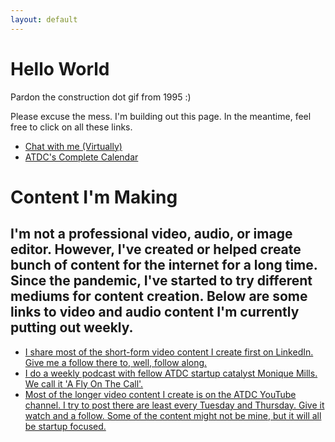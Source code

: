 ```yaml
---
layout: default
---
```


<h1> Hello World</h1>

<p>Pardon the construction dot gif from 1995 :)</p>

<p>Please excuse the mess. I'm building out this page. In the meantime, feel free to click on all these links.</p>

<ul>
<li><a class="btn btn-warning" href="https://calendly.com/adam-gautsch/one-on-one-with-yourname" role="button">Chat with me (Virtually)</a></li>
<li><a href="https://atdc.org/community/" title="Join the ATDC">ATDC's Complete Calendar</a></li>
</ul>

<h1>Content I'm Making</h1>
<h2>I'm not a professional video, audio, or image editor. However, I've created or helped create bunch of content for the internet for a long time. Since the pandemic, I've started to try different mediums for content creation. Below are some links to video and audio content I'm currently putting out weekly.</h2>

<ul>
<li><a href="https://www.linkedin.com/in/adamgautsch" title="Some people call me the Casey Neistat of LinkedIn. No one calls me that">I share most of the short-form video content I create first on LinkedIn. Give me a follow there to, well, follow along.</a></li>
<li><a href="http://aflyonthecall.com/" title="Link to Anchor landing page">I do a weekly podcast with fellow ATDC startup catalyst Monique Mills. We call it 'A Fly On The Call'.</a></li>
<li><a href="https://www.youtube.com/c/ATDCVideos" title="No one calls me the Casey Neistat of YouTube.">Most of the longer video content I create is on the ATDC YouTube channel. I try to post there are least every Tuesday and Thursday. Give it watch and a follow. Some of the content might not be mine, but it will all be startup focused.</a></li>
</ul>
